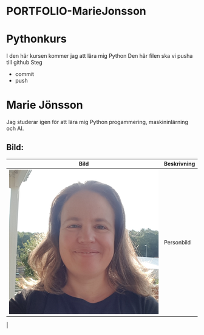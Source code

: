 # PORTFOLIO-MarieJonsson

# Pythonkurs
I den här kursen kommer jag att lära mig Python
Den här filen ska vi pusha till github
Steg
 - commit
 - push
 # Marie Jönsson
 Jag studerar igen för att lära mig Python progammering, maskininlärning och AI. 

## Bild:
| Bild                   | Beskrivning
|------------------------| ----------------------------|
|![image info](selfie_github.png)           | Personbild
| 
